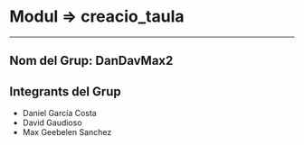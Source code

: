 # Modul => creacio_taula

***

## Nom del Grup: DanDavMax2
## Integrants del Grup



- Daniel García Costa
- David Gaudioso
- Max Geebelen Sanchez
